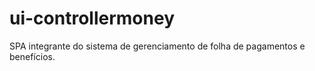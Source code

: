 # ui-controllermoney
SPA integrante do sistema de gerenciamento de folha de pagamentos e benefícios.
